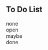 <link rel="stylesheet" href="../style.css">
<script src="script.js"></script>

## To Do List

<span onclick="alert('Hello from GitHub Pages!')" class="none">none</span>  
<span class="open">open</span>  
<span class="maybe">maybe</span>  
<span class="done">done</span>  
